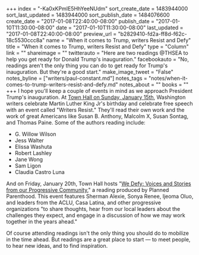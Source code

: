 +++
index = "-Ka0xKPmIE5HhYeeNUdm"
sort_create_date = 1483944000
sort_last_updated = 1483944000
sort_publish_date = 1484076600
create_date = "2017-01-08T22:40:00-08:00"
publish_date = "2017-01-10T11:30:00-08:00"
date = "2017-01-10T11:30:00-08:00"
last_updated = "2017-01-08T22:40:00-08:00"
preview_url = "b2829410-fd2a-ff8d-f62c-18c5530ccc8a"
name = "When it comes to Trump, writers Resist and Defy"
title = "When it comes to Trump, writers Resist and Defy"
type = "Column"
link = ""
shareimage = ""
twitterauto = "Here are two readings @THSEA to help you get ready for Donald Trump's inauguration."
facebookauto = "No, readings aren't the only thing you can do to get ready for Trump's inauguration. But they're a good start."
make_image_tweet = "False"
notes_byline = ["writers/paul-constant.md"]
notes_tags = "notes/when-it-comes-to-trump-writers-resist-and-defy.md"
notes_about = ""
books = ""
+++
I hope you'll keep a couple of events in mind as we approach President Trump's inauguration. At [Town Hall on Sunday, January 15th](http://townhall.strangertickets.com/events/39723606/writers-resist-a-celebration-of-free-speech?_ga=1.177824679.364931875.1436115723), Washington writers celebrate Martin Luther King Jr's birthday and celebrate free speech with an event called "Writers Resist." They'll read their own work and the work of great Americans like Susan B. Anthony, Malcolm X, Susan Sontag, and Thomas Paine. Some of the authors reading include:

* G. Willow Wilson
* Jess Walter
* Elissa Washuta
* Robert Lashley
* Jane Wong
* Sam Ligon
* Claudia Castro Luna

And on Friday, January 20th, Town Hall hosts "[We Defy: Voices and Stories from our Progressive Community](http://www.strangertickets.com/events/39288979/post-election-town-hall)," a reading produced by Planned Parenthood. This event features Sherman Alexie, Sonya Renee, Ijeoma Oluo, and leaders from the ACLU, Casa Latina, and other progressive organizations "to share thoughts, hear from our local leaders about the challenges they expect, and engage in a discussion of how we may work together in the years ahead."

Of course attending readings isn't the only thing you should do to mobilize in the time ahead. But readings are a great place to start — to meet people, to hear new ideas, and to find inspiration.